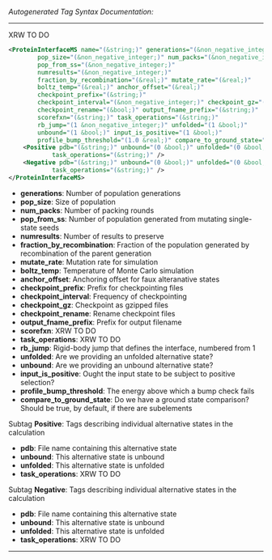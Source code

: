 _Autogenerated Tag Syntax Documentation:_

---
XRW TO DO

```xml
<ProteinInterfaceMS name="(&string;)" generations="(&non_negative_integer;)"
        pop_size="(&non_negative_integer;)" num_packs="(&non_negative_integer;)"
        pop_from_ss="(&non_negative_integer;)"
        numresults="(&non_negative_integer;)"
        fraction_by_recombination="(&real;)" mutate_rate="(&real;)"
        boltz_temp="(&real;)" anchor_offset="(&real;)"
        checkpoint_prefix="(&string;)"
        checkpoint_interval="(&non_negative_integer;)" checkpoint_gz="(&bool;)"
        checkpoint_rename="(&bool;)" output_fname_prefix="(&string;)"
        scorefxn="(&string;)" task_operations="(&string;)"
        rb_jump="(1 &non_negative_integer;)" unfolded="(1 &bool;)"
        unbound="(1 &bool;)" input_is_positive="(1 &bool;)"
        profile_bump_threshold="(1.0 &real;)" compare_to_ground_state="(&bool;)" >
    <Positive pdb="(&string;)" unbound="(0 &bool;)" unfolded="(0 &bool;)"
            task_operations="(&string;)" />
    <Negative pdb="(&string;)" unbound="(0 &bool;)" unfolded="(0 &bool;)"
            task_operations="(&string;)" />
</ProteinInterfaceMS>
```

-   **generations**: Number of population generations
-   **pop_size**: Size of population
-   **num_packs**: Number of packing rounds
-   **pop_from_ss**: Number of population generated from mutating single-state seeds
-   **numresults**: Number of results to preserve
-   **fraction_by_recombination**: Fraction of the population generated by recombination of the parent generation
-   **mutate_rate**: Mutation rate for simulation
-   **boltz_temp**: Temperature of Monte Carlo simulation
-   **anchor_offset**: Anchoring offset for faux alteranative states
-   **checkpoint_prefix**: Prefix for checkpointing files
-   **checkpoint_interval**: Frequency of checkpointing
-   **checkpoint_gz**: Checkpoint as gzipped files
-   **checkpoint_rename**: Rename checkpoint files
-   **output_fname_prefix**: Prefix for output filename
-   **scorefxn**: XRW TO DO
-   **task_operations**: XRW TO DO
-   **rb_jump**: Rigid-body jump that defines the interface, numbered from 1
-   **unfolded**: Are we providing an unfolded alternative state?
-   **unbound**: Are we providing an unbound alternative state?
-   **input_is_positive**: Ought the input state to be subject to positive selection?
-   **profile_bump_threshold**: The energy above which a bump check fails
-   **compare_to_ground_state**: Do we have a ground state comparison? Should be true, by default, if there are subelements


Subtag **Positive**:   Tags describing individual alternative states in the calculation

-   **pdb**: File name containing this alternative state
-   **unbound**: This alternative state is unbound
-   **unfolded**: This alternative state is unfolded
-   **task_operations**: XRW TO DO

Subtag **Negative**:   Tags describing individual alternative states in the calculation

-   **pdb**: File name containing this alternative state
-   **unbound**: This alternative state is unbound
-   **unfolded**: This alternative state is unfolded
-   **task_operations**: XRW TO DO

---
